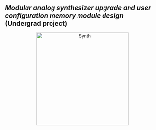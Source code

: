 ## ***Modular analog synthesizer upgrade and user configuration memory module design*** (Undergrad project)

<p align="center">
  <img src="https://github.com/user-attachments/assets/5fd21cc2-cd73-4246-a1a7-48ae68ab1ceb" alt="Synth" width="300" />
</p>

